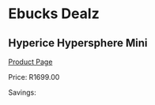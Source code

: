 
# Ebucks Dealz
## Hyperice Hypersphere Mini
[Product Page](https://www.ebucks.com/web/shop/productSelected.do?prodId=1234842332&catId=1173528667)

Price: R1699.00

Savings: 


	